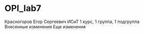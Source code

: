 # OPI_lab7
Красногоров
Егор
Сергеевич
ИСиТ
1 курс, 1 группа, 1 подгруппа
Внесенные изменения
Еще изменения
